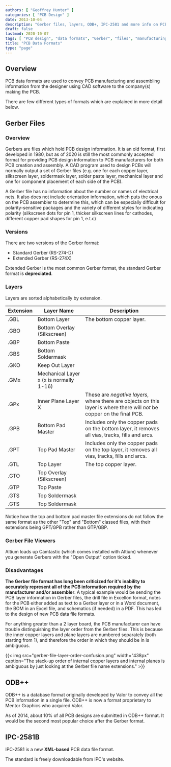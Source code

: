 ```yaml
---
authors: [ "Geoffrey Hunter" ]
categories: [ "PCB Design" ]
date: 2013-10-04
description: "Gerber files, layers, ODB+, IPC-2581 and more info on PCB data formats."
draft: false
lastmod: 2020-10-07
tags: [ "PCB design", "data formats", "Gerber", "files", "manufacturing", "RS-274-D", "RS-274X", "ODB++", "IPC-2581" ]
title: "PCB Data Formats"
type: "page"
---
```


## Overview

PCB data formats are used to convey PCB manufacturing and assembling information from the designer using CAD software to the company(s) making the PCB.

There are few different types of formats which are explained in more detail below.

## Gerber Files

### Overview

Gerbers are files which hold PCB design information. It is an old format, first developed in 1980, but as of 2020 is still the most commonly accepted format for providing PCB design information to PCB manufacturers for both PCB creation and assembly. A CAD program used to design PCBs will normally output a set of Gerber files (e.g. one for each copper layer, silkscreen layer, soldermask layer, solder paste layer, mechanical layer and one for component placement of each side of the PCB).

A Gerber file has no information about the number or names of electrical nets. It also does not include orientation information, which puts the onous on the PCB assembler to determine this, which can be especially difficult for polarity-sensitive packages and the variety of different styles for indicating polarity (silkscreen dots for pin 1, thicker silkscreen lines for cathodes, different copper pad shapes for pin 1, e.t.c)

### Versions

There are two versions of the Gerber format:

* Standard Gerber (RS-274-D)
* Extended Gerber (RS-274X)

Extended Gerber is the most common Gerber format, the standard Gerber format is **depreciated**. 

### Layers

Layers are sorted alphabetically by extension.

<table>
  <thead>
    <tr>
      <th>Extension</th>
      <th>Layer Name</th>
      <th>Description</th>
    </tr>
  </thead>
  <tbody>
    <tr>
      <td>.GBL</td>
      <td>Bottom Layer</td>
      <td> The bottom copper layer.</td>
    </tr>
    <tr>
      <td>.GBO</td>
      <td>Bottom Overlay (Silkscreen)</td>
      <td></td>
    </tr>
    <tr>
      <td>.GBP</td>
      <td>Bottom Paste</td>
      <td></td>
    </tr>
    <tr>
      <td>.GBS</td>
      <td>Bottom Soldermask</td>
      <td></td>
    </tr>
    <tr>
      <td>.GKO</td>
      <td>Keep Out Layer</td>
      <td></td>
    </tr>
    <tr>
      <td>.GMx</td>
      <td>Mechanical Layer x (x is normally 1-16)</td>
      <td></td>
    </tr>
    <tr>
      <td>.GPx</td>
      <td>Inner Plane Layer X</td>
      <td>These are <i>negative layers</i>, where there are objects on this layer is where there will <i>not</i> be copper on the final PCB.</td>
    </tr>
    <tr>
      <td>.GPB</td>
      <td>Bottom Pad Master</td>
      <td>Includes only the copper pads on the bottom layer, it removes all vias, tracks, fills and arcs.</td>
    </tr>
    <tr>
      <td>.GPT</td>
      <td>Top Pad Master</td>
      <td>Includes only the copper pads on the top layer, it removes all vias, tracks, fills and arcs.</td>
    </tr>
    <tr>
      <td>.GTL</td>
      <td>Top Layer</td>
      <td>The top copper layer.</td>
    </tr>
    <tr>
      <td>.GTO</td>
      <td>Top Overlay (Silkscreen)</td>
      <td></td>
    </tr>
    <tr>
      <td>.GTP</td>
      <td>Top Paste</td>
      <td></td>
    </tr>
    <tr>
      <td>.GTS</td>
      <td>Top Soldermask</td>
      <td></td>
    </tr>
    <tr>
      <td>.GTS</td>
      <td>Top Soldermask</td>
      <td></td>
    </tr>
  </tbody>
</table>

Notice how the top and bottom pad master file extensions do not follow the same format as the other "Top" and "Bottom" classed files, with their extensions being GPT/GPB rather than GTP/GBP.

### Gerber File Viewers

Altium loads up Camtastic (which comes installed with Altium) whenever you generate Gerbers with the "Open Output" option ticked.

### Disadvantages

**The Gerber file format has long been criticized for it's inability to accurately represent all of the PCB information required by the manufacturer and/or assembler**. A typical example would be sending the PCB layer information in Gerber files, the drill file in Excellon format, notes for the PCB either added as text to a Gerber layer or in a Word document, the BOM in an Excel file, and schematics (if needed) in a PDF. This has led to the design of new PCB data file formats.

For anything greater than a 2 layer board, the PCB manufacturer can have trouble distinguishing the layer order from the Gerber files. This is because the inner copper layers and plane layers are numbered separately (both starting from 1), and therefore the order in which they should be in is ambiguous.

{{< img src="gerber-file-layer-order-confusion.png" width="438px" caption="The stack-up order of internal copper layers and internal planes is ambiguous by just looking at the Gerber file name extensions."  >}}

## ODB++

ODB++ is a database format originally developed by Valor to convey all the PCB information in a single file. ODB++ is now a format proprietary to Mentor Graphics who acquired Valor.

As of 2014, about 10% of all PCB designs are submitted in ODB++ format. It would be the second most popular choice after the Gerber format.

## IPC-2581B

IPC-2581 is a new **XML-based** PCB data file format.

The standard is freely downloadable from IPC's website.
